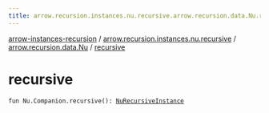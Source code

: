 ```yaml
---
title: arrow.recursion.instances.nu.recursive.arrow.recursion.data.Nu.recursive - arrow-instances-recursion
---
```


[arrow-instances-recursion](../../index.html) / [arrow.recursion.instances.nu.recursive](../index.html) / [arrow.recursion.data.Nu](index.html) / [recursive](./recursive.html)

# recursive

`fun Nu.Companion.recursive(): `[`NuRecursiveInstance`](../../arrow.recursion.instances/-nu-recursive-instance.html)